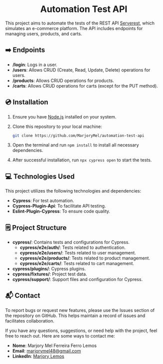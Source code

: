 <div align="center">
  <h1> Automation Test API </h1>
</div>

This project aims to automate the tests of the REST API [Serverest](https://serverest.dev), which simulates an e-commerce platform. The API includes endpoints for managing users, products, and carts.

## :arrow_right: Endpoints

- **/login**: Logs in a user.
- **/users**: Allows CRUD (Create, Read, Update, Delete) operations for users.
- **/products**: Allows CRUD operations for products.
- **/carts**: Allows CRUD operations for carts (except for the PUT method).

## :cd: Installation

1. Ensure you have [Node.js](https://nodejs.org/) installed on your system.
2. Clone this repository to your local machine:

   ```bash
   git clone https://github.com/MarjoryMel/automation-test-api
   
3. Open the terminal and run `npm install` to install all necessary dependencies.  
4. After successful installation, run `npx cypress open` to start the tests.

## :computer: Technologies Used

This project utilizes the following technologies and dependencies:

- **Cypress**: For test automation.
- **Cypress-Plugin-Api**: To facilitate API testing.
- **Eslint-Plugin-Cypress**: To ensure code quality.

## :spiral_notepad: Project Structure

- **cypress/**: Contains tests and configurations for Cypress.
  - **cypress/e2e/auth/**: Tests related to authentication.
  - **cypress/e2e/users/**: Tests related to user management.
  - **cypress/e2e/products/**: Tests related to product management.
  - **cypress/e2e/carts/**: Tests related to cart management.
- **cypress/plugins/**: Cypress plugins.
- **cypress/fixtures/**: Project test data.
- **cypress/support/**: Support files and configuration for Cypress.

## :mailbox_with_mail: Contact

To report bugs or request new features, please use the Issues section of the repository on GitHub. This helps maintain a record of issues and facilitates collaboration.

If you have any questions, suggestions, or need help with the project, feel free to reach out. Here are some ways to contact me:

- **Nome**: Marjory Mel Ferreira Ferro Lemos
- **Email**: [marjorymel48@gmail.com](mailto:marjorymel48l@gmail.com)
- **LinkedIn**: [Marjory Lemos](www.linkedin.com/in/marjorymell)

#
